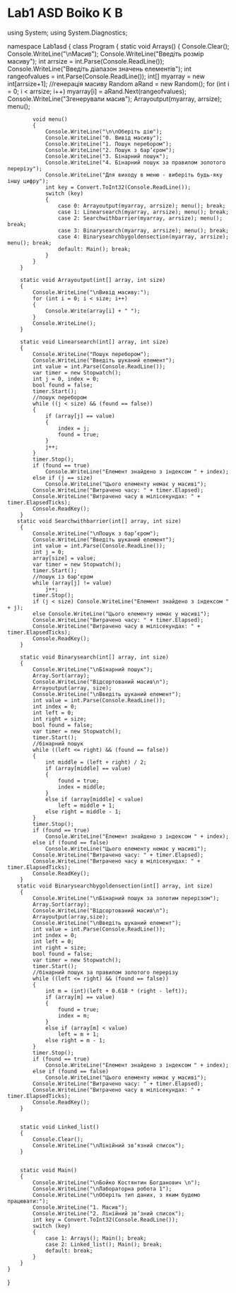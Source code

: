# Lab1 ASD Boiko K B







using System;
using System.Diagnostics;

namespace Lab1asd
{
class Program
    {
        static void Arrays()
        {
            Console.Clear();
            Console.WriteLine("\nМасив");
            Console.WriteLine("Введіть розмір масиву");
            int arrsize = int.Parse(Console.ReadLine());
            Console.WriteLine("Введіть діапазон значень елементів");
            int rangeofvalues = int.Parse(Console.ReadLine());
            int[] myarray = new int[arrsize+1];
            //генерація масиву
            Random aRand = new Random();
            for (int i = 0; i < arrsize; i++)
                myarray[i] = aRand.Next(rangeofvalues);
            Console.WriteLine("Згенерували масив");
            Arrayoutput(myarray, arrsize);
            menu();

            void menu()
            {
                Console.WriteLine("\n\nОберіть дію");
                Console.WriteLine("0. Вивід масиву");
                Console.WriteLine("1. Пошук перебором");
                Console.WriteLine("2. Пошук з барʼєром");
                Console.WriteLine("3. Бінарний пошук");
                Console.WriteLine("4. Бінарний пошук за правилом золотого перерізу");
                Console.WriteLine("Для виходу в меню - виберіть будь-яку іншу цифру");
                int key = Convert.ToInt32(Console.ReadLine());
                switch (key)
                {
                    case 0: Arrayoutput(myarray, arrsize); menu(); break;
                    case 1: Linearsearch(myarray, arrsize); menu(); break;
                    case 2: Searchwithbarrier(myarray, arrsize); menu(); break;
                    case 3: Binarysearch(myarray, arrsize); menu(); break;
                    case 4: Binarysearchbygoldensection(myarray, arrsize); menu(); break;
                    default: Main(); break;
                }
            }
        }

        static void Arrayoutput(int[] array, int size)
        {
            Console.WriteLine("\nВивід масиву:");
            for (int i = 0; i < size; i++)
            {
                Console.Write(array[i] + " ");
            }
            Console.WriteLine();
        }

        static void Linearsearch(int[] array, int size)
        {
            Console.WriteLine("Пошук перебором");
            Console.WriteLine("Введіть шуканий елемент");
            int value = int.Parse(Console.ReadLine());
            var timer = new Stopwatch();
            int j = 0, index = 0;
            bool found = false;
            timer.Start();
            //пошук перебором
            while ((j < size) && (found == false))
            {
                if (array[j] == value)
                {
                    index = j;
                    found = true;
                }
                j++;
            }
            timer.Stop();
            if (found == true)
                Console.WriteLine("Елемент знайдено з індексом " + index);
            else if (j == size)
                Console.WriteLine("Цього елементу немає у масиві");
            Console.WriteLine("Витрачено часу: " + timer.Elapsed);
            Console.WriteLine("Витрачено часу в мілісекундах: " + timer.ElapsedTicks);
            Console.ReadKey();
        }
       static void Searchwithbarrier(int[] array, int size)
        {
            Console.WriteLine("\nПошук з барʼєром");
            Console.WriteLine("Введіть шуканий елемент");
            int value = int.Parse(Console.ReadLine());
            int j = 0;
            array[size] = value;
            var timer = new Stopwatch();
            timer.Start();
            //пошук із барʼєром
            while (array[j] != value)
                j++;
            timer.Stop();
            if (j < size) Console.WriteLine("Елемент знайдено з індексом " + j);
            else Console.WriteLine("Цього елементу немає у масиві");
            Console.WriteLine("Витрачено часу: " + timer.Elapsed);
            Console.WriteLine("Витрачено часу в мілісекундах: " + timer.ElapsedTicks);
            Console.ReadKey();
        }

        static void Binarysearch(int[] array, int size)
        {
            Console.WriteLine("\nБінарний пошук");
            Array.Sort(array);
            Console.WriteLine("Відсортований масив\n");
            Arrayoutput(array, size);
            Console.WriteLine("\nВведіть шуканий елемент");
            int value = int.Parse(Console.ReadLine());
            int index = 0;
            int left = 0;
            int right = size;
            bool found = false;
            var timer = new Stopwatch();
            timer.Start();
            //бінарний пошук
            while ((left <= right) && (found == false))
            {
                int middle = (left + right) / 2;
                if (array[middle] == value)
                {
                    found = true;
                    index = middle;
                }
                else if (array[middle] < value)
                    left = middle + 1;
                else right = middle - 1;
            }
            timer.Stop();
            if (found == true)
                Console.WriteLine("Елемент знайдено з індексом " + index);
            else if (found == false)
                Console.WriteLine("Цього елементу немає у масиві");
            Console.WriteLine("Витрачено часу: " + timer.Elapsed);
            Console.WriteLine("Витрачено часу в мілісекундах: " + timer.ElapsedTicks);
            Console.ReadKey();
        }
       static void Binarysearchbygoldensection(int[] array, int size)
        {
            Console.WriteLine("\nБінарний пошук за золотим перерізом");
            Array.Sort(array);
            Console.WriteLine("Відсортований масив\n");
            Arrayoutput(array,size);
            Console.WriteLine("\nВведіть шуканий елемент");
            int value = int.Parse(Console.ReadLine());
            int index = 0;
            int left = 0;
            int right = size;
            bool found = false;
            var timer = new Stopwatch();
            timer.Start();
            //бінарний пошук за правилом золотого перерізу
            while ((left <= right) && (found == false))
            {
                int m = (int)(left + 0.618 * (right - left));
                if (array[m] == value)
                {
                    found = true;
                    index = m;
                }
                else if (array[m] < value)
                    left = m + 1;
                else right = m - 1;
            }
            timer.Stop();
            if (found == true)
                Console.WriteLine("Елемент знайдено з індексом " + index);
            else if (found == false)
                Console.WriteLine("Цього елементу немає у масиві");
            Console.WriteLine("Витрачено часу: " + timer.Elapsed);
            Console.WriteLine("Витрачено часу в мілісекундах: " + timer.ElapsedTicks);
            Console.ReadKey();
        }


        static void Linked_list()
        {
            Console.Clear();
            Console.WriteLine("\nЛінійний звʼязний список");
        }


        static void Main()
        {
            Console.WriteLine("\nБойко Костянтин Богданович \n");
            Console.WriteLine("\nЛабораторна робота 1");
            Console.WriteLine("\nОберіть тип даних, з яким будемо працювати:");
            Console.WriteLine("1. Масив");
            Console.WriteLine("2. Лінійний звʼзний список");
            int key = Convert.ToInt32(Console.ReadLine());
            switch (key)
            {
                case 1: Arrays(); Main(); break;
                case 2: Linked_list(); Main(); break;
                default: break;
            }
        }
    }

}
